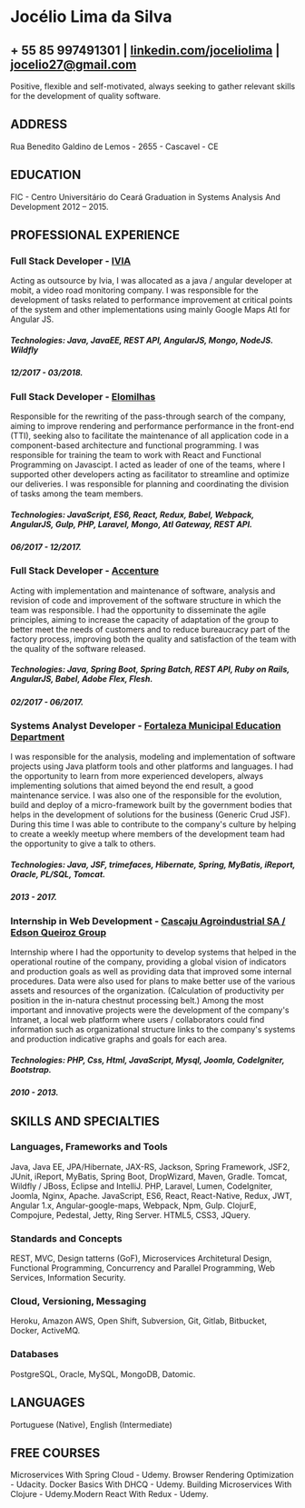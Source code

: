 # Jocélio Lima da Silva
## + 55 85 997491301 | [linkedin.com/joceliolima](linkedin.com/joceliolima) | jocelio27@gmail.com
Positive, flexible and self-motivated, always seeking to gather relevant skills for the development of quality software.
## ADDRESS
Rua Benedito Galdino de Lemos - 2655 - Cascavel - CE
## EDUCATION
FIC - Centro Universitário do Ceará
Graduation in Systems Analysis And Development
2012 – 2015.
## PROFESSIONAL EXPERIENCE
### Full Stack Developer - [IVIA](http://www.ivia.com.br/)
Acting as outsource by Ivia, I was allocated as a java / angular developer at mobit, a video road monitoring company. I was responsible for the development of tasks related to performance improvement at critical points of the system and other implementations using mainly Google Maps AtI for Angular JS.
#####  Technologies: Java, JavaEE, REST API, AngularJS, Mongo, NodeJS. Wildfly
#####  12/2017 - 03/2018.
### Full Stack Developer - [Elomilhas](http://elomilhas.com.br/)
Responsible for the rewriting of the pass-through search of the company, aiming to improve rendering and performance performance in the front-end (TTI), seeking also to facilitate the maintenance of all application code in a component-based architecture and functional programming. I was responsible for training the team to work with React and Functional Programming on Javascipt.
I acted as leader of one of the teams, where I supported other developers acting as facilitator to streamline and optimize our deliveries. I was responsible for planning and coordinating the division of tasks among the team members.
##### Technologies: JavaScript, ES6, React, Redux, Babel, Webpack, AngularJS, Gulp, PHP, Laravel, Mongo, AtI Gateway, REST API.
##### 06/2017 - 12/2017.
### Full Stack Developer - [Accenture](https://www.accenture.com/)
Acting with implementation and maintenance of software, analysis and revision of code and improvement of the software structure in which the team was responsible. I had the opportunity to disseminate the agile principles, aiming to increase the capacity of adaptation of the group to better meet the needs of customers and to reduce bureaucracy part of the factory process, improving both the quality and satisfaction of the team with the quality of the software released.
##### Technologies: Java, Spring Boot, Spring Batch, REST API, Ruby on Rails, AngularJS, Babel, Adobe Flex, Flesh.
##### 02/2017 - 06/2017.
### Systems Analyst Developer - [Fortaleza Municipal Education Department](http://educacao.fortaleza.ce.gov.br/)
I was responsible for the analysis, modeling and implementation of software projects using Java platform tools and other platforms and languages. I had the opportunity to learn from more experienced developers, always implementing solutions that aimed beyond the end result, a good maintenance service. I was also one of the responsible for the evolution, build and deploy of a micro-framework built by the government bodies that helps in the development of solutions for the business (Generic Crud JSF). During this time I was able to contribute to the company's culture by helping to create a weekly meetup where members of the development team had the opportunity to give a talk to others.
##### Technologies: Java, JSF, trimefaces, Hibernate, Spring, MyBatis, iReport, Oracle, PL/SQL, Tomcat.
##### 2013 - 2017.
### Internship in Web Development - [Cascaju Agroindustrial SA / Edson Queiroz Group](http://www.edsonqueiroz.com.br/)
Internship where I had the opportunity to develop systems that helped in the operational routine of the company, providing a global vision of indicators and production goals as well as providing data that improved some internal procedures. Data were also used for plans to make better use of the various assets and resources of the organization. (Calculation of productivity per position in the in-natura chestnut processing belt.)
Among the most important and innovative projects were the development of the company's Intranet, a local web platform where users / collaborators could find information such as organizational structure links to the company's systems and production indicative graphs and goals for each area.
##### Technologies: PHP, Css, Html, JavaScript, Mysql, Joomla, CodeIgniter, Bootstrap.
##### 2010 - 2013.
## SKILLS AND SPECIALTIES
### Languages, Frameworks and Tools
Java, Java EE, JPA/Hibernate, JAX-RS, Jackson, Spring Framework, JSF2, JUnit, iReport, MyBatis, Spring Boot, DropWizard, Maven, Gradle.
Tomcat, Wildfly / JBoss, Eclipse and IntelliJ.
PHP, Laravel, Lumen, CodeIgniter, Joomla, Nginx, Apache.
JavaScript, ES6, React, React-Native, Redux, JWT, Angular 1.x, Angular-google-maps, Webpack, Npm, Gulp.
ClojurE, Compojure, Pedestal, Jetty, Ring Server.
HTML5, CSS3, JQuery.
### Standards and Concepts
REST, MVC, Design tatterns (GoF), Microservices Architetural Design, Functional Programming, Concurrency and Parallel Programming, Web Services, Information Security.
### Cloud, Versioning, Messaging
Heroku, Amazon AWS, Open Shift, Subversion, Git, Gitlab, Bitbucket, Docker, ActiveMQ.
### Databases
PostgreSQL, Oracle, MySQL, MongoDB, Datomic.
## LANGUAGES
Portuguese (Native), English (Intermediate)
## FREE COURSES
Microservices With Spring Cloud - Udemy.
Browser Rendering Optimization - Udacity.
Docker Basics With DHCQ - Udemy.
Building Microservices With Clojure - Udemy.Modern React With Redux - Udemy.
